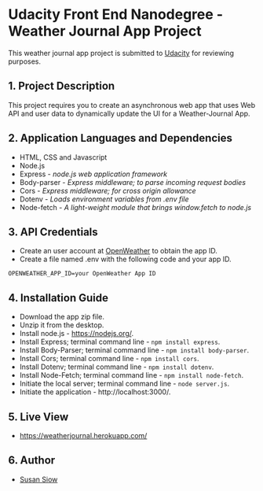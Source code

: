 # Udacity Front End Nanodegree - Weather Journal App Project

This weather journal app project is submitted to [Udacity](https://www.udacity.com/ "Udacity") for reviewing purposes.

## 1. Project Description

This project requires you to create an asynchronous web app that uses Web API and user data to dynamically update the UI for a Weather-Journal App.

## 2. Application Languages and Dependencies

* HTML, CSS and Javascript
* Node.js
* Express - *node.js web application framework*
* Body-parser - *Express middleware; to parse incoming request bodies*
* Cors - *Express middleware; for cross origin allowance*
* Dotenv - *Loads environment variables from .env file*
* Node-fetch - *A light-weight module that brings window.fetch to node.js*

## 3. API Credentials

* Create an user account at [OpenWeather](https://openweathermap.org/ "OpenWeather") to obtain the app ID.
* Create a file named .env with the following code and your app ID.
```
OPENWEATHER_APP_ID=your OpenWeather App ID
```

## 4. Installation Guide

* Download the app zip file.
* Unzip it from the desktop.
* Install node.js - https://nodejs.org/.
* Install Express; terminal command line - `npm install express`.
* Install Body-Parser; terminal command line - `npm install body-parser`.
* Install Cors; terminal command line - `npm install cors`.
* Install Dotenv; terminal command line - `npm install dotenv`.
* Install Node-Fetch; terminal command line - `npm install node-fetch`.
* Initiate the local server; terminal command line - `node server.js`.
* Initiate the application - http://localhost:3000/.

## 5. Live View

* https://weatherjournal.herokuapp.com/

## 6. Author

* [Susan Siow](https://www.susansiow.com "Susan Siow")